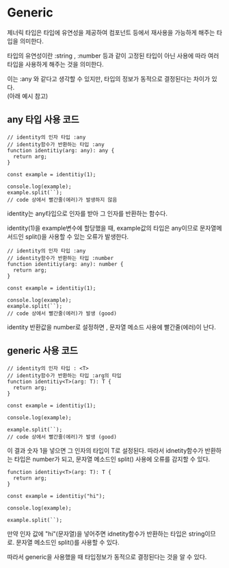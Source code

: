 # Generic

제너릭 타입은 타입에 유연성을 제공하여 컴포넌트 등에서 재사용을 가능하게 해주는 타입을 의미한다.

타입의 유연성이란 :string , :number 등과 같이 고정된 타입이 아닌 사용에 따라 여러 타입을 사용하게 해주는 것을 의미한다.

이는 :any 와 같다고 생각할 수 있지만, 타입의 정보가 동적으로 결정된다는 차이가 있다.  
(아래 예시 참고)

## any 타입 사용 코드

```tsx
// identity의 인자 타입 :any
// identity함수가 반환하는 타입 :any
function identitiy(arg: any): any {
  return arg;
}

const example = identitiy(1);

console.log(example);
example.split(``);
// code 상에서 빨간줄(에러)가 발생하지 않음
```

identity는 any타입으로 인자를 받아 그 인자를 반환하는 함수다.

identity(1)을 example변수에 할당했을 때, example값의 타입은 any이므로 문자열메서드인 split()을 사용할 수 있는 오류가 발생한다.

```tsx
// identity의 인자 타입 :any
// identity함수가 반환하는 타입 :number
function identitiy(arg: any): number {
  return arg;
}

const example = identitiy(1);

console.log(example);
example.split(``);
// code 상에서 빨간줄(에러)가 발생 (good)
```

identity 반환값을 number로 설정하면 , 문자열 메소드 사용에 빨간줄(에러)이 난다.

## generic 사용 코드

```tsx
// identity의 인자 타입 : <T>
// identity함수가 반환하는 타입 :arg의 타입
function identitiy<T>(arg: T): T {
  return arg;
}

const example = identitiy(1);

console.log(example);

example.split(``);
// code 상에서 빨간줄(에러)가 발생 (good)
```

이 결과 숫자 1을 넣으면 그 인자의 타입이 T로 설정된다.
따라서 idnetity함수가 반환하는 타입은 number가 되고, 문자열 메소드인 split() 사용에 오류를 감지할 수 있다.

```tsx
function identitiy<T>(arg: T): T {
  return arg;
}

const example = identitiy("hi");

console.log(example);

example.split(``);
```

만약 인자 값에 "hi"(문자열)을 넣어주면
idnetity함수가 반환하는 타입은 string이므로.
문자열 메소드인 split()를 사용할 수 있다.

따라서 generic을 사용했을 때 타입정보가 동적으로 결정된다는 것을 알 수 있다.
